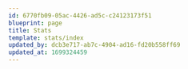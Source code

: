 ```yaml
---
id: 6770fb09-05ac-4426-ad5c-c24123173f51
blueprint: page
title: Stats
template: stats/index
updated_by: dcb3e717-ab7c-4904-ad16-fd20b558ff69
updated_at: 1699324459
---
```

